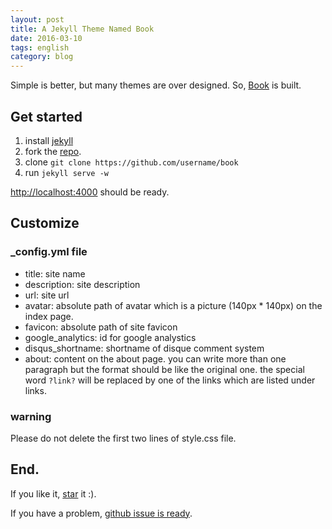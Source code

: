 ```yaml
---
layout: post
title: A Jekyll Theme Named Book
date: 2016-03-10
tags: english
category: blog
---
```


Simple is better, but many themes are over designed. So, [Book](https://github.com/Keshaun/book) is built.

Get started
-----------

1.  install [jekyll](https://jekyllrb.com)
2.  fork the [repo](https://github.com/Keshaun/book/fork).
3.  clone `git clone https://github.com/username/book`
4.  run `jekyll serve -w`

[http://localhost:4000](http://localhost:4000) should be ready.

Customize
---------

### _config.yml file

* title: site name
* description: site description
* url: site url
* avatar: absolute path of avatar which is a picture (140px * 140px) on the index page.
* favicon: absolute path of site favicon
* google_analytics: id for google analystics
* disqus_shortname: shortname of disque comment system
* about: content on the about page.
  you can write more than one paragraph but the format should be like the original one.
  the special word `?link?` will be replaced by one of the links which are listed under links.

### warning

Please do not delete the first two lines of style.css file.

End.
----

If you like it, [star](https://github.com/Keshaun/book) it :).

If you have a problem, [github issue is ready](https://github.com/Keshaun/book/issues).
